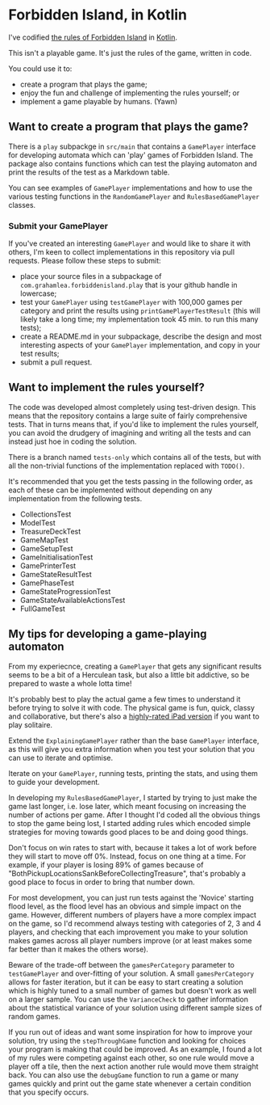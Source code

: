 # Forbidden Island, in Kotlin

I've codified
[the rules of Forbidden Island](http://www.gamewright.com/gamewright/pdfs/Rules/ForbiddenIslandTM-RULES.pdf)
in [Kotlin](https://kotlinlang.org/).

This isn't a playable game. It's just the rules of the game, written in code.

You could use it to:
* create a program that plays the game;
* enjoy the fun and challenge of implementing the rules yourself; or
* implement a game playable by humans. (Yawn)

## Want to create a program that plays the game?

There is a `play` subpackge in `src/main` that contains a `GamePlayer` interface for 
developing automata which can 'play' games of Forbidden Island. The package also 
contains functions which can test the playing automaton and print the results of the
test as a Markdown table.

You can see examples of `GamePlayer` implementations and how to use the various
 testing functions in the `RandomGamePlayer` and `RulesBasedGamePlayer` classes.

### Submit your GamePlayer
If you've created an interesting `GamePlayer` and would like to share it with others,
I'm keen to collect implementations in this repository via pull requests.
Please follow these steps to submit:
* place your source files in a subpackage of `com.grahamlea.forbiddenisland.play` that
is your github handle in lowercase;
* test your `GamePlayer` using `testGamePlayer` with 100,000 games per category and 
print the results using `printGamePlayerTestResult`
(this will likely take a long time;
my implementation took 45 min. to run this many tests);
* create a README.md in your subpackage, describe the design and most interesting 
aspects of your `GamePlayer` implementation, and copy in your test results;
* submit a pull request.

## Want to implement the rules yourself?

The code was developed almost completely using test-driven design.
This means that the repository contains a large suite of fairly comprehensive tests.
That in turns means that, if you'd like to implement the rules yourself, you can avoid 
the drudgery of imagining and writing all the tests and can instead just hoe in 
coding the solution.

There is a branch named `tests-only` which contains all of the tests, but with all the
non-trivial functions of the implementation replaced with `TODO()`.   

It's recommended that you get the tests passing in the following order, as each of these
can be implemented without depending on any implementation from the following tests.
* CollectionsTest
* ModelTest
* TreasureDeckTest
* GameMapTest
* GameSetupTest
* GameInitialisationTest
* GamePrinterTest
* GameStateResultTest
* GamePhaseTest
* GameStateProgressionTest
* GameStateAvailableActionsTest
* FullGameTest 

## My tips for developing a game-playing automaton
From my experiecnce, creating a `GamePlayer` that gets any significant results seems to 
be a bit of a Herculean task, but also a little bit addictive, so be prepared to waste
a whole lotta time!

It's probably best to play the actual game a few times to understand it before trying 
to solve it with code.
The physical game is fun, quick, classy and collaborative, but there's also a 
[highly-rated iPad version](https://itunes.apple.com/au/app/forbidden-island/id427419772?mt=8)
if you want to play solitaire.

Extend the `ExplainingGamePlayer` rather than the base `GamePlayer` interface, 
as this will give you extra information when you test your solution that you can use 
to iterate and optimise. 

Iterate on your `GamePlayer`, running tests, printing the stats, and using them to guide 
your development.

In developing my `RulesBasedGamePlayer`, I started by trying to just make the game last 
longer, i.e. lose later, which meant focusing on increasing the number of actions per 
game.
After I thought I'd coded all the obvious things to stop the game being lost, I started 
adding rules which encoded simple strategies for moving towards good places to be and
doing good things.

Don't focus on win rates to start with, because it takes a lot of work before they will
start to move off 0%.
Instead, focus on one thing at a time.
For example, if your player is losing 89% of games because of 
"BothPickupLocationsSankBeforeCollectingTreasure", that's probably a good place to focus
in order to bring that number down.

For most development, you can just run tests against the 'Novice' starting flood level,
as the flood level has an obvious and simple impact on the game.
However, different numbers of players have a more complex impact on the game, so I'd
recommend always testing with categories of 2, 3 and 4 players, and checking that each
improvement you make to your solution makes games across all player numbers improve 
(or at least makes some far better than it makes the others worse).

Beware of the trade-off between the `gamesPerCategory` parameter to `testGamePlayer` 
and over-fitting of your solution.
A small `gamesPerCategory` allows for faster iteration, but it can be easy to start
creating a solution which is highly tuned to a small number of games but doesn't work 
as well on a larger sample.
You can use the `VarianceCheck` to gather information about the statistical variance
of your solution using different sample sizes of random games.

If you run out of ideas and want some inspiration for how to improve your solution,
try using the `stepThroughGame` function and looking for choices your program is 
making that could be improved.
As an example, I found a lot of my rules were competing against each other, so one rule
would move a player off a tile, then the next action another rule would move them 
straight back.
You can also use the `debugGame` function to run a game or many games quickly and print 
out the game state whenever a certain condition that you specify occurs.
